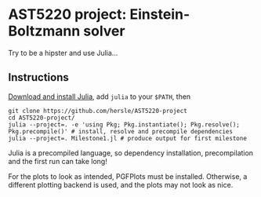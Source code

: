 AST5220 project: Einstein-Boltzmann solver
==========================================

Try to be a hipster and use Julia...

Instructions
------------

[Download and install Julia](https://julialang.org/downloads/), add `julia` to your `$PATH`, then
```
git clone https://github.com/hersle/AST5220-project
cd AST5220-project/
julia --project=. -e 'using Pkg; Pkg.instantiate(); Pkg.resolve(); Pkg.precompile()' # install, resolve and precompile dependencies
julia --project=. Milestone1.jl # produce output for first milestone
```

Julia is a precompiled language,
so dependency installation, precompilation and the first run can take long!

For the plots to look as intended, PGFPlots must be installed.
Otherwise, a different plotting backend is used,
and the plots may not look as nice.
